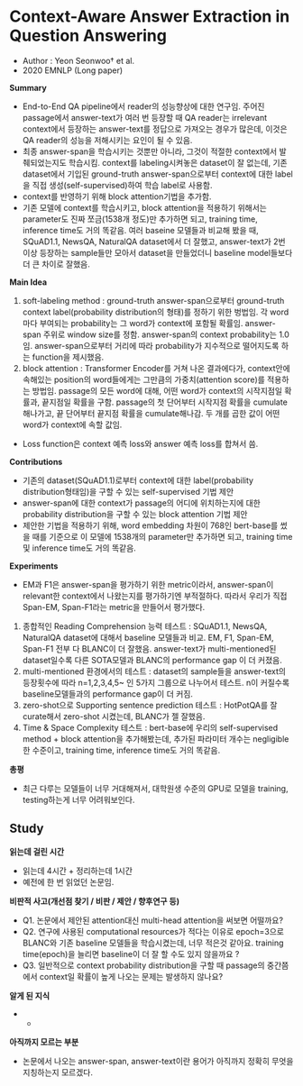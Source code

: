 # Context-Aware Answer Extraction in Question Answering
- Author : Yeon Seonwoo† et al.
- 2020 EMNLP (Long paper)

**Summary**
- End-to-End QA pipeline에서 reader의 성능향상에 대한 연구임. 주어진 passage에서 answer-text가 여러 번 등장할 때 QA reader는 irrelevant context에서 등장하는 answer-text를 
정답으로 가져오는 경우가 많은데, 이것은 QA reader의 성능을 저해시키는 요인이 될 수 있음.
- 최종 answer-span을 학습시키는 것뿐만 아니라, 그것이 적절한 context에서 발췌되었는지도 학습시킴. context를 labeling시켜놓은 dataset이 잘 없는데, 기존 dataset에서 기입된 
ground-truth answer-span으로부터 context에 대한 label을 직접 생성(self-supervised)하여 학습 label로 사용함.
- context를 반영하기 위해 block attention기법을 추가함. 
- 기존 모델에 context를 학습시키고, block attention을 적용하기 위해서는 parameter도 진짜 쪼금(1538개 정도)만 추가하면 되고, training time, inference time도 거의 똑같음. 
여러 baseine 모델들과 비교해 봤을 때, SQuAD1.1, NewsQA, NaturalQA dataset에서 더 잘했고, answer-text가 2번 이상 등장하는 sample들만 모아서 dataset을 만들었더니 baseline model들보다
더 큰 차이로 잘했음.

**Main Idea**
1. soft-labeling method : ground-truth answer-span으로부터 ground-truth context label(probability distribution의 형태)를 정하기 위한 벙법임. 
각 word마다 부여되는 probability는 그 word가 context에 포함될 확률임. answer-span 주위로 window size를 정함. 
answer-span의 context probability는 1.0임. answer-span으로부터 거리에 따라 probability가 지수적으로 떨어지도록 하는 function을 제시했음.
2. block attention : Transformer Encoder를 거쳐 나온 결과에다가, context안에 속해있는 position의 word들에게는 그만큼의
 가중치(attention score)를 적용하는 방법임. passage의 모든 word에 대해, 어떤 word가 context의 시작지점일 확률과, 끝지점일 확률을 구함. passage의 첫 단어부터 시작지점
 확률을 cumulate해나가고, 끝 단어부터 끝지점 확률을 cumulate해나감. 두 개를 곱한 값이 어떤 word가 context에 속할 값임. 
 
 - Loss function은 context 예측 loss와 answer 예측 loss를 합쳐서 씀.

**Contributions**
- 기존의 dataset(SQuAD1.1)로부터 context에 대한 label(probability distribution형태임)을 구할 수 있는 self-supervised 기법 제안
- answer-span에 대한 context가 passage의 어디에 위치하는지에 대한 probability distribution을 구할 수 있는 block attention 기법 제안
- 제안한 기법을 적용하기 위해, word embedding 차원이 768인 bert-base를 썼을 때를 기준으로 이 모델에 1538개의 parameter만 추가하면 되고, training time 및 inference time도 거의 똑같음.

**Experiments**
- EM과 F1은 answer-span을 평가하기 위한 metric이라서, answer-span이 relevant한 context에서 나왔는지를 평가하기엔 부적절하다. 따라서 우리가 직접 Span-EM, Span-F1라는 metric을 만들어서 평가했다.
1. 종합적인 Reading Comprehension 능력 테스트 : SQuAD1.1, NewsQA, NaturalQA dataset에 대해서 baseline 모델들과 비교. EM, F1, Span-EM, Span-F1 전부 다 BLANC이 더 잘했음. answer-text가 multi-mentioned된 dataset일수록 
다른 SOTA모델과 BLANC의 performance gap 이 더 커졌음.
2. multi-mentioned 환경에서의 테스트 :  dataset의 sample들을 answer-text의 등장횟수에 따라 n=1,2,3,4,5~ 인 5가지 그룹으로 나누어서 테스트. n이 커질수록 baseline모델들과의 performance gap이 더 커짐.
3. zero-shot으로 Supporting sentence prediction 테스트 : HotPotQA를 잘 curate해서 zero-shot 시켰는데, BLANC가 젤 잘했음.
4. Time & Space Complexity 테스트 : bert-base에 우리의 self-supervised method + block attention을 추가해봤는데,
 추가된 파라미터 개수는 negligible한 수준이고, training time, inference time도 거의 똑같음.

**총평**
- 최근 다루는 모델들이 너무 거대해져서, 대학원생 수준의 GPU로 모델을 training, testing하는게 너무 어려워보인다.

## Study

**읽는데 걸린 시간**
- 읽는데 4시간 + 정리하는데 1시간
- 예전에 한 번 읽었던 논문임.

**비판적 사고(개선점 찾기 / 비판 / 제안 / 향후연구 등)**
- Q1. 논문에서 제안된 attention대신 multi-head attention을 써보면 어떨까요?
- Q2. 연구에 사용된 computational resources가 적다는 이유로 epoch=3으로 BLANC와 기존 baseline 모델들을 학습시켰는데, 너무 적은것 같아요. training time(epoch)을 늘리면 baseline이 더 잘 할 수도
있지 않을까요 ?
- Q3. 일반적으로 context probability distribution을 구할 때 passage의 중간쯤에서 context일 확률이 높게 나오는 문제는 발생하지 않나요? 

**알게 된 지식**
- -

**아직까지 모르는 부분**
- 논문에서 나오는 answer-span, answer-text이란 용어가 아직까지 정확히 무엇을 지칭하는지 모르겠다.  
